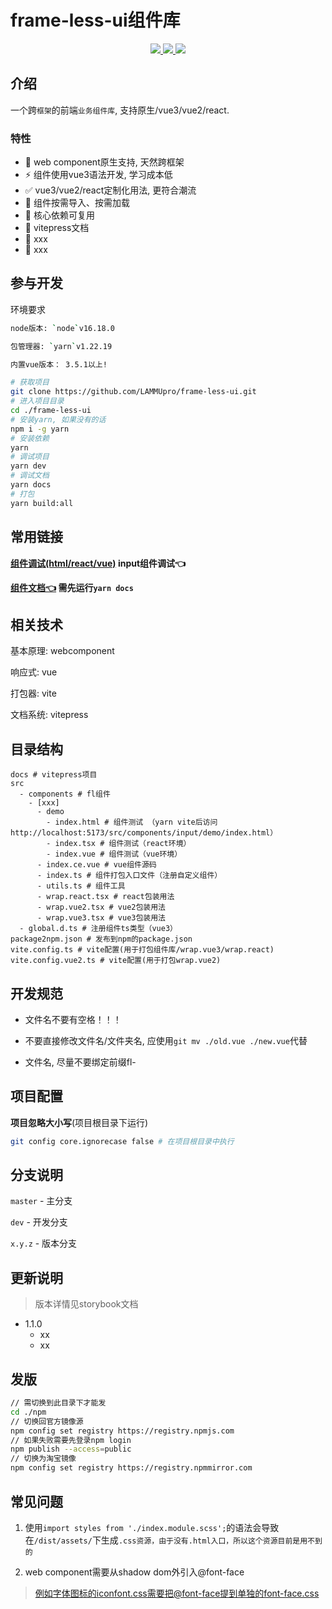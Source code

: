 # frame-less-ui组件库

<p align="center">
  <a href="https://www.npmjs.org/package/frame-less-ui">
    <img src="https://img.shields.io/npm/v/frame-less-ui.svg" />
  </a>
  <a href="https://github.com/frame-less-ui/frame-less-ui">
    <img src="https://img.shields.io/badge/node-%20%3E=%2016-47c219" />
  </a>
  <a href="https://npmcharts.com/compare/frame-less-ui?minimal=true">
    <img src="https://img.shields.io/npm/dm/frame-less-ui.svg" />
  </a>
  <br>
</p>

## 介绍

一个跨`框架`的前端`业务组件库`, 支持原生/vue3/vue2/react.

### 特性

- 🐻 web component原生支持, 天然跨框架
- ⚡️ 组件使用vue3语法开发, 学习成本低
- ✅ vue3/vue2/react定制化用法, 更符合潮流
- 🧙‍ 组件按需导入、按需加载
- 🔋 核心依赖可复用
- 🍃 vitepress文档
- 🥃 xxx
- 👀 xxx

## 参与开发

环境要求
```sh
node版本: `node`v16.18.0

包管理器: `yarn`v1.22.19

内置vue版本： 3.5.1以上!
```

```sh
# 获取项目
git clone https://github.com/LAMMUpro/frame-less-ui.git
# 进入项目目录
cd ./frame-less-ui
# 安装yarn, 如果没有的话
npm i -g yarn
# 安装依赖
yarn
# 调试项目
yarn dev
# 调试文档
yarn docs
# 打包
yarn build:all
```

## 常用链接

**[组件调试(html/react/vue)](http://localhost:5173/src/components/input/demo/index.html) input组件调试👈**

**[组件文档👈](http://localhost:5151/) 需先运行`yarn docs`**

## 相关技术

基本原理: webcomponent

响应式: vue

打包器: vite

文档系统: vitepress

## 目录结构
```SH
docs # vitepress项目
src
  - components # fl组件
    - [xxx]
      - demo 
        - index.html # 组件测试 （yarn vite后访问 http://localhost:5173/src/components/input/demo/index.html）
        - index.tsx # 组件测试（react环境）
        - index.vue # 组件测试（vue环境）
      - index.ce.vue # vue组件源码
      - index.ts # 组件打包入口文件（注册自定义组件）
      - utils.ts # 组件工具
      - wrap.react.tsx # react包装用法
      - wrap.vue2.tsx # vue2包装用法
      - wrap.vue3.tsx # vue3包装用法
  - global.d.ts # 注册组件ts类型（vue3）
package2npm.json # 发布到npm的package.json
vite.config.ts # vite配置(用于打包组件库/wrap.vue3/wrap.react)
vite.config.vue2.ts # vite配置(用于打包wrap.vue2)
```

## 开发规范

- 文件名不要有空格！！！

- 不要直接修改文件名/文件夹名, 应使用`git mv ./old.vue ./new.vue`代替

- 文件名, 尽量不要绑定前缀fl-

## 项目配置

**项目忽略大小写**(项目根目录下运行)

```sh
git config core.ignorecase false # 在项目根目录中执行
```

## 分支说明

`master` - 主分支

`dev` - 开发分支

`x.y.z` - 版本分支

## 更新说明
> 版本详情见storybook文档

- 1.1.0
  - xx
  - xx


## 发版
```sh
// 需切换到此目录下才能发
cd ./npm
// 切换回官方镜像源
npm config set registry https://registry.npmjs.com
// 如果失败需要先登录npm login
npm publish --access=public
// 切换为淘宝镜像
npm config set registry https://registry.npmmirror.com
```

## 常见问题
1. 使用`import styles from './index.module.scss';`的语法会导致在`/dist/assets/`下生成`.css资源，由于没有.html入口，所以这个资源目前是用不到的`

2. web component需要从shadow dom外引入@font-face
> 例如字体图标的iconfont.css需要把@font-face提到单独的font-face.css
